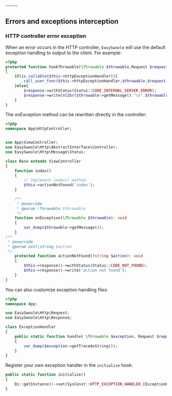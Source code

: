 <head>
     <title>EasySwoole route|swoole route|swoole Api service|swoole custom route</title>
     <meta content="text/html; charset=utf-8" http-equiv="Content-Type">
     <meta name="keywords" content="EasySwoole Http Exception/Error|swoole http|swoole Api document"/>
     <meta name="description" content="EasySwoole Http Exception/Error|swoole http|swoole Api document"/>
</head>
---<head>---

## Errors and exceptions interception

### HTTP controller error exception

When an error occurs in the HTTP controller, `EasySwoole` will use the default exception handling to output to the client. For example:

```php
<?php
protected function hookThrowable(\Throwable $throwable,Request $request,Response $response)
{
    if(is_callable($this->httpExceptionHandler)){
        call_user_func($this->httpExceptionHandler,$throwable,$request,$response);
    }else{
        $response->withStatus(Status::CODE_INTERNAL_SERVER_ERROR);
        $response->write(nl2br($throwable->getMessage()."\n".$throwable->getTraceAsString()));
    }
}
```
The onException method can be rewritten directly in the controller:

```php
<?php
namespace App\HttpController;


use App\ViewController;
use EasySwoole\Http\AbstractInterface\Controller;
use EasySwoole\Http\Message\Status;

class Base extends ViewController
{
    function index()
    {
        // Implement index() method.
        $this->actionNotFound('index');
    }

    /**
     * @override
     * @param \Throwable $throwable
     */
    function onException(\Throwable $throwable): void
    {
        var_dump($throwable->getMessage());
    }
/**
 * @override
 * @param null|string $action
 */
    protected function actionNotFound(?string $action): void
    {
        $this->response()->withStatus(Status::CODE_NOT_FOUND);
        $this->response()->write('action not found');
    }
}

```

You can also customize exception handling files:
```php
<?php
namespace App;

use EasySwoole\Http\Request;
use EasySwoole\Http\Response;

class ExceptionHandler
{
    public static function handle( \Throwable $exception, Request $request, Response $response )
    {
        var_dump($exception->getTraceAsString());
    }
}
```
Register your own exception handler in the `initialize` hook:

````php
public static function initialize()
{
    Di::getInstance()->set(SysConst::HTTP_EXCEPTION_HANDLER,[ExceptionHandler::class,'handle']);
}

````